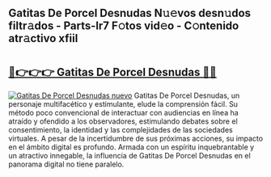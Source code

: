 ## Gatitas De Porcel Desnudas N𝚞𝚎vos desn𝚞dos filtr𝚊dos - Parts-lr7 F𝚘tos vid𝚎o - C𝚘ntenido atr𝚊ctivo xfiil

# <h2><a href="http://mb5hpw.tromn.icu/?c=Gatitas+De+Porcel+Desnudas">🔗👉👉👉 Gatitas De Porcel Desnudas 🔗🔗</a></h2>

[![Gatitas De Porcel Desnudas nuevo](https://i.imgur.com/pEAQMta.gif)](http://mb5hpw.tromn.icu/?c=Gatitas+De+Porcel+Desnudas)
Gatitas De Porcel Desnudas, un personaje multifacético y estimulante, elude la comprensión fácil. Su método poco convencional de interactuar con audiencias en línea ha atraído y ofendido a los observadores, estimulando debates sobre el consentimiento, la identidad y las complejidades de las sociedades virtuales. A pesar de la incertidumbre de sus próximas acciones, su impacto en el ámbito digital es profundo. Armada con un espíritu inquebrantable y un atractivo innegable, la influencia de Gatitas De Porcel Desnudas en el panorama digital no tiene paralelo.
